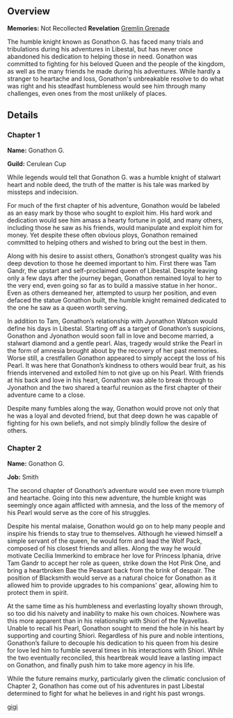 <!-- title: Gonathon G -->
<!-- quote: "Oh where, oh where is my brave knight?"-->
<!-- chapters: -1 -->
<!-- images: (Gonathon's Chapter 1 Profile), (Gonathon terrorizing the local Libestians), (Gonathon's Chapter 2 Profile), (Gonathon in the "Monster" MV), (Gonathon in Chapter 2's Ending) -->
<!-- model: false -->

## Overview

**Memories:** Not Recollected
**Revelation** [Gremlin Grenade](#entry:gremlin-grenade-entry)

The humble knight known as Gonathon G. has faced many trials and tribulations during his adventures in Libestal, but has never once abandoned his dedication to helping those in need. Gonathon was committed to fighting for his beloved Queen and the people of the kingdom, as well as the many friends he made during his adventures. While hardly a stranger to heartache and loss, Gonathon's unbreakable resolve to do what was right and his steadfast humbleness would see him through many challenges, even ones from the most unlikely of places.

## Details

### Chapter 1

**Name:** Gonathon G.

**Guild:** Cerulean Cup

While legends would tell that Gonathon G. was a humble knight of stalwart heart and noble deed, the truth of the matter is his tale was marked by missteps and indecision.

For much of the first chapter of his adventure, Gonathon would be labeled as an easy mark by those who sought to exploit him. His hard work and dedication would see him amass a hearty fortune in gold, and many others, including those he saw as his friends, would manipulate and exploit him for money. Yet despite these often obvious ploys, Gonathon remained committed to helping others and wished to bring out the best in them.

Along with his desire to assist others, Gonathon’s strongest quality was his deep devotion to those he deemed important to him. First there was Tam Gandr, the upstart and self-proclaimed queen of Libestal. Despite leaving only a few days after the journey began, Gonathon remained loyal to her to the very end, even going so far as to build a massive statue in her honor.. Even as others demeaned her, attempted to usurp her position, and even defaced the statue Gonathon built, the humble knight remained dedicated to the one he saw as a queen worth serving.

In addition to Tam, Gonathon’s relationship with Jyonathon Watson would define his days in Libestal. Starting off as a target of Gonathon’s suspicions, Gonathon and Jyonathon would soon fall in love and become married, a stalwart diamond and a gentle pearl. Alas, tragedy would strike the Pearl in the form of amnesia brought about by the recovery of her past memories. Worse still, a crestfallen Gonathon appeared to simply accept the loss of his Pearl. It was here that Gonathon’s kindness to others would bear fruit, as his friends intervened and extolled him to not give up on his Pearl. With friends at his back and love in his heart, Gonathon was able to break through to Jyonathon and the two shared a tearful reunion as the first chapter of their adventure came to a close.

Despite many fumbles along the way, Gonathon would prove not only that he was a loyal and devoted friend, but that deep down he was capable of fighting for his own beliefs, and not simply blindly follow the desire of others.

### Chapter 2

**Name:** Gonathon G.

**Job:** Smith

The second chapter of Gonathon’s adventure would see even more triumph and heartache. Going into this new adventure, the humble knight was seemingly once again afflicted with amnesia, and the loss of the memory of his Pearl would serve as the core of his struggles.

Despite his mental malaise, Gonathon would go on to help many people and inspire his friends to stay true to themselves. Although he viewed himself a simple servant of the queen, he would form and lead the Wolf Pack, composed of his closest friends and allies. Along the way he would motivate Cecilia Immerkind to embrace her love for Princess Iphania, drive Tam Gandr to accept her role as queen, strike down the Hot Pink One, and bring a heartbroken Bae the Peasant back from the brink of despair. The position of Blacksmith would serve as a natural choice for Gonathon as it allowed him to provide upgrades to his companions' gear, allowing him to protect them in spirit.

At the same time as his humbleness and everlasting loyalty shown through, so too did his naivety and inability to make his own choices. Nowhere was this more apparent than in his relationship with Shiori of the Nyavellas. Unable to recall his Pearl, Gonathon sought to mend the hole in his heart by supporting and courting Shiori. Regardless of his pure and noble intentions, Gonathon’s failure to decouple his dedication to his queen from his desire for love led him to fumble several times in his interactions with Shiori. While the two eventually reconciled, this heartbreak would leave a lasting impact on Gonathon, and finally push him to take more agency in his life.

While the future remains murky, particularly given the climatic conclusion of Chapter 2, Gonathon has come out of his adventures in past Libestal determined to fight for what he believes in and right his past wrongs.

[gigi](#easter:easter-gigi)

